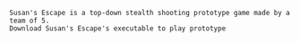 	Susan's Escape is a top-down stealth shooting prototype game made by a team of 5.
	Download Susan's Escape's executable to play prototype

